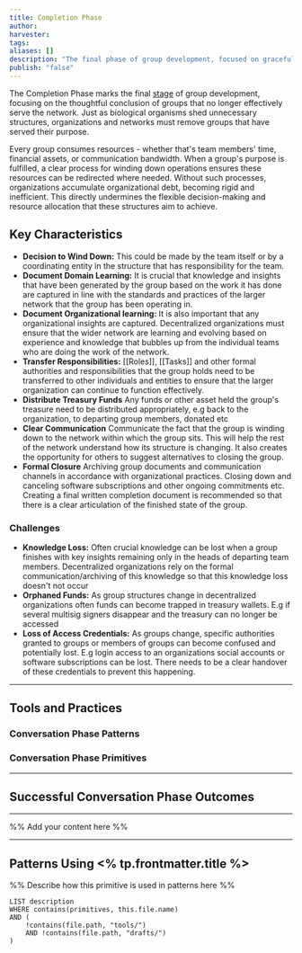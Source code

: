```yaml
---
title: Completion Phase
author: 
harvester: 
tags: 
aliases: []
description: "The final phase of group development, focused on gracefully closing entities that are no longer needed."
publish: "false"
---  
```

The Completion Phase marks the final [stage](notes/dao-primitives/framework/phase/phase.md)  of group development, focusing on the thoughtful conclusion of groups that no longer effectively serve the network. Just as biological organisms shed unnecessary structures, organizations and networks must remove groups that have served their purpose.

Every group consumes resources - whether that's team members' time, financial assets, or communication bandwidth. When a group's purpose is fulfilled, a clear process for winding down operations ensures these resources can be redirected where needed. Without such processes, organizations accumulate organizational debt, becoming rigid and inefficient. This directly undermines the flexible decision-making and resource allocation that these structures aim to achieve.


## Key Characteristics

* **Decision to Wind Down:** This could be made by the team itself or by a coordinating entity in the structure that has responsibility for the team.
* **Document Domain Learning:** It is crucial that knowledge and insights that have been generated by the group based on the work it has done are captured in line with the standards and practices of the larger network that the group has been operating in. 
* **Document Organizational learning:** It is also important that any organizational insights are captured. Decentralized organizations must ensure that the wider network are learning and evolving based on experience and knowledge that bubbles up from the individual teams who are doing the work of the network.  
* **Transfer Responsibilities:** [[Roles]], [[Tasks]] and other formal authorities and responsibilities that the group holds need to be transferred to other individuals and entities to ensure that the larger organization can continue to function effectively. 
* **Distribute Treasury Funds** Any funds or other asset held the group's treasure need to be distributed appropriately, e.g back to the organization, to departing group members, donated etc  
* **Clear Communication** Communicate the fact that the group is winding down to the network within which the group sits. This will help the rest of the network understand how its structure is changing. It also creates the opportunity for others to suggest alternatives to closing the group. 
* **Formal Closure** Archiving group documents and communication channels in accordance with organizational practices. Closing down and canceling software subscriptions and other ongoing commitments etc. Creating a final written completion document is recommended so that there is a clear articulation of the finished state of the group. 

### Challenges

* **Knowledge Loss:** Often crucial knowledge can be lost when a group finishes with key insights remaining only in the heads of departing team members. Decentralized organizations rely on the formal communication/archiving of this knowledge so that this knowledge loss doesn't not occur
* **Orphaned Funds:** As group structures change in decentralized organizations often funds can become trapped in treasury wallets. E.g if several multisig signers disappear and the treasury can no longer be accessed  
* **Loss of Access Credentials:** As groups change, specific authorities granted to groups or members of groups can become confused and potentially lost. E.g login access to an organizations social accounts or software subscriptions can be lost. There needs to be a clear handover of these credentials to prevent this happening. 

---

## Tools and Practices



### Conversation Phase Patterns

### Conversation Phase Primitives

---

## Successful Conversation Phase Outcomes



---

%% Add your content here %%

---

## Patterns Using <% tp.frontmatter.title %>

%% Describe how this primitive is used in patterns here %%

```dataview
LIST description
WHERE contains(primitives, this.file.name)
AND (
    !contains(file.path, "tools/") 
    AND !contains(file.path, "drafts/")
)
```
